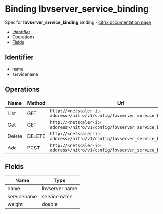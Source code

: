 # Binding lbvserver_service_binding

Spec for **lbvserver_service_binding** binding - [citrix documentation page](https://developer-docs.citrix.com/projects/netscaler-nitro-api/en/12.0/configuration//lbvserver_service_binding/lbvserver_service_binding/)

- [Identifier](#identifier)
- [Operations](#operations)
- [Fields](#fields)

## Identifier

- name
- servicename

## Operations

| Name | Method | Url |
|----|----|----|
| List | GET | `http://<netscaler-ip-address>/nitro/v1/config/lbvserver_service_binding` |
| Get | GET | `http://<netscaler-ip-address>/nitro/v1/config/lbvserver_service_binding/<name>` |
| Delete | DELETE | `http://<netscaler-ip-address>/nitro/v1/config/lbvserver_service_binding/<name>` |
| Add | POST | `http://<netscaler-ip-address>/nitro/v1/config/lbvserver_service_binding` |

## Fields

| Name | Type |
|----|----|
| name | lbvserver.name |
| servicename | service.name |
| weight | double |

